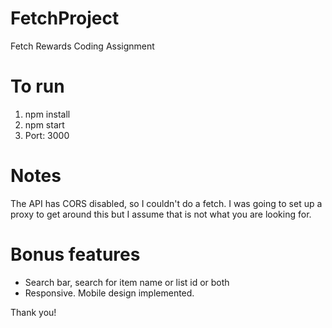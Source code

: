 # FetchProject
Fetch Rewards Coding Assignment

# To run
1. npm install
2. npm start
3. Port: 3000

# Notes
The API has CORS disabled, so I couldn't do a fetch. I was going to set up a proxy to get around this but I assume that is not what you are looking for.

# Bonus features
- Search bar, search for item name or list id or both
- Responsive. Mobile design implemented.

Thank you!
